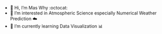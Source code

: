 - 👋 Hi, I’m Mas Why  :octocat:
- 👀 I’m interested in Atmospheric Science especially Numerical Weather Prediction :cloud:
- 🌱 I’m currently learning Data Visualization :bar_chart:

<!---
kwahyu4/kwahyu4 is a ✨ special ✨ repository because its `README.md` (this file) appears on your GitHub profile.
You can click the Preview link to take a look at your changes.
--->
